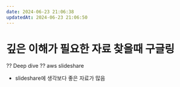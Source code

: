 ```yaml
---
date: 2024-06-23 21:06:38
updatedAt: 2024-06-23 21:06:50
---
```

# 깊은 이해가 필요한 자료 찾을때 구글링
?? Deep dive
?? aws slideshare
- slideshare에 생각보다 좋은 자료가 많음